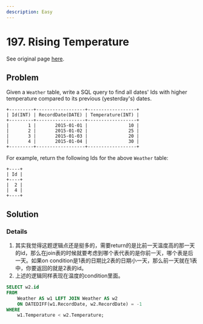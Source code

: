 ```yaml
---
description: Easy
---
```


# 197. Rising Temperature

See original page [here](https://leetcode.com/problems/rising-temperature/).

## Problem

Given a `Weather` table, write a SQL query to find all dates' Ids with higher temperature compared to its previous \(yesterday's\) dates.

```text
+---------+------------------+------------------+
| Id(INT) | RecordDate(DATE) | Temperature(INT) |
+---------+------------------+------------------+
|       1 |       2015-01-01 |               10 |
|       2 |       2015-01-02 |               25 |
|       3 |       2015-01-03 |               20 |
|       4 |       2015-01-04 |               30 |
+---------+------------------+------------------+
```

For example, return the following Ids for the above `Weather` table:

```text
+----+
| Id |
+----+
|  2 |
|  4 |
+----+
```

## Solution

### Details

1. 其实我觉得这题逻辑点还是挺多的，需要return的是比前一天温度高的那一天的id，那么在join表的时候就要考虑到哪个表代表的是你前一天，哪个表是后一天。如果on condition是1表的日期比2表的日期小一天，那么前一天就在1表中，你要返回的就是2表的id。
2. 上述的逻辑同样表现在温度的condition里面。

```sql
SELECT w2.id
FROM 
    Weather AS w1 LEFT JOIN Weather AS w2
    ON DATEDIFF(w1.RecordDate, w2.RecordDate) = -1
WHERE
    w1.Temperature < w2.Temperature;
```

